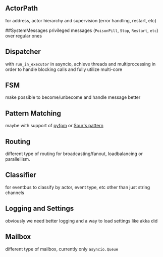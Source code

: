 ## ActorPath
for address, actor hierarchy and supervision (error handling, restart, etc)

##SystemMessages
privileged messages (`PoisonPill`, `Stop`, `Restart`, `etc`) over regular ones

## Dispatcher
with `run_in_executor` in asyncio, achieve threads and multiprocessing
in order to handle blocking calls and fully utilize multi-core

## FSM
make possible to become/unbecome and handle message better

## Pattern Matching
maybe with support of [pyfpm](https://github.com/martinblech/pyfpm)
or [Sour's pattern](https://github.com/Suor/patterns/)

## Routing
different type of routing for broadcasting/fanout, loadbalancing or parallellism.

## Classifier
for eventbus to classify by actor, event type, etc other than just string channels

## Logging and Settings
obviously we need better logging and a way to load settings like akka did

## Mailbox
different type of mailbox, currently only `asyncio.Queue`
